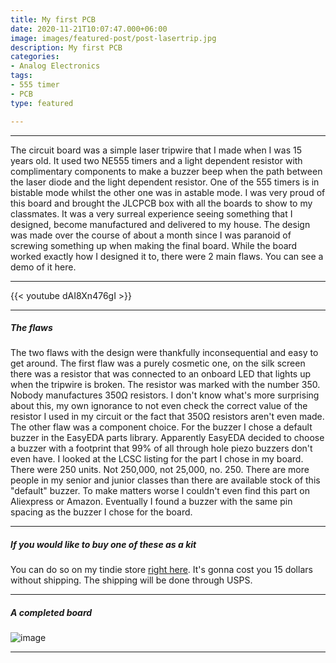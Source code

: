 ```yaml
---
title: My first PCB
date: 2020-11-21T10:07:47.000+06:00
image: images/featured-post/post-lasertrip.jpg
description: My first PCB
categories:
- Analog Electronics
tags:
- 555 timer
- PCB
type: featured

---
```

<hr>

The circuit board was a simple laser tripwire that I made when I was 15 years old. It used two NE555 timers and a light dependent resistor with complimentary components to make a buzzer beep when the path between the laser diode and the light dependent resistor. One of the 555 timers is in bistable mode whilst the other one was in astable mode. I was very proud of this board and brought the JLCPCB box with all the boards to show to my classmates. It was a very surreal experience seeing something that I designed, become manufactured and delivered to my house. The design was made over the course of about a month since I was paranoid of screwing something up when making the final board. While the board worked exactly how I designed it to, there were 2 main flaws. You can see a demo of it here.

<hr>

{{< youtube dAI8Xn476gI >}}

<hr>

##### The flaws

The two flaws with the design were thankfully inconsequential and easy to get around. The first flaw was a purely cosmetic one, on the silk screen there was a resistor that was connected to an onboard LED that lights up when the tripwire is broken. The resistor was marked with the number 350. Nobody manufactures 350Ω resistors. I don't know what's more surprising about this, my own ignorance to not even check the correct value of the resistor I used in my circuit or the fact that 350Ω resistors aren't even made. The other flaw was a component choice. For the buzzer I chose a default buzzer in the EasyEDA parts library. Apparently EasyEDA decided to choose a buzzer with a footprint that 99% of all through hole piezo buzzers don't even have. I looked at the LCSC listing for the part I chose in my board. There were 250 units. Not 250,000, not 25,000, no. 250. There are more people in my senior and junior classes than there are available stock of this "default" buzzer. To make matters worse I couldn't even find this part on Aliexpress or Amazon. Eventually I found a buzzer with the same pin spacing as the buzzer I chose for the board.

<hr>

##### If you would like to buy one of these as a kit

You can do so on my tindie store [right here](https://www.tindie.com/stores/varunsreedharan/). It's gonna cost you 15 dollars without shipping. The shipping will be done through USPS.

<hr>

##### A completed board

![image](../../images/post/IMG_4348.JPG)

<hr>